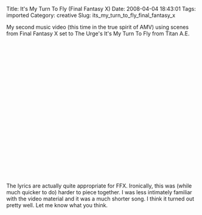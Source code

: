 Title: It's My Turn To Fly (Final Fantasy X)
Date: 2008-04-04 18:43:01
Tags: imported
Category: creative
Slug: its_my_turn_to_fly_final_fantasy_x

My second music video (this time in the true spirit of AMV) using scenes from Final Fantasy X set to The Urge's It's My Turn To Fly from Titan A.E.

<object width="425" height="355"><param name="movie" value="http://www.youtube.com/v/yJTil1luypM&hl=en"></param><param name="wmode" value="transparent"></param><embed src="http://www.youtube.com/v/yJTil1luypM&hl=en" type="application/x-shockwave-flash" wmode="transparent" width="425" height="355"></embed></object>

The lyrics are actually quite appropriate for FFX.  Ironically, this was (while much quicker to do) harder to piece together.  I was less intimately familiar with the video material and it was a much shorter song.  I think it turned out pretty well.  Let me know what you think.
